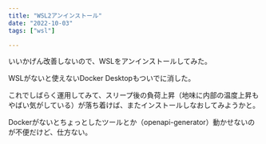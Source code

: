 ```yaml
---
title: "WSL2アンインストール"
date: "2022-10-03"
tags: ["wsl"]

---
```


いいかげん改善しないので、WSLをアンインストールしてみた。

WSLがないと使えないDocker Desktopもついでに消した。

これでしばらく運用してみて、スリープ後の負荷上昇（地味に内部の温度上昇もやばい気がしている）が落ち着けば、またインストールしなおしてみようかと。

Dockerがないとちょっとしたツールとか（openapi-generator）動かせないのが不便だけど、仕方ない。
